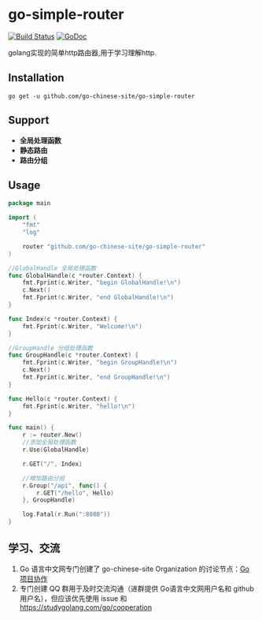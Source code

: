 # go-simple-router

[![Build Status](https://travis-ci.org/go-chinese-site/go-simple-router.svg?branch=master)](https://travis-ci.org/go-chinese-site/go-simple-router)
[![GoDoc](https://godoc.org/github.com/go-chinese-site/go-simple-router?status.svg)](http://godoc.org/github.com/go-chinese-site/go-simple-router)

golang实现的简单http路由器,用于学习理解http.

## Installation

    go get -u github.com/go-chinese-site/go-simple-router

## Support

* **全局处理函数**
* **静态路由**
* **路由分组**

## Usage

```go
package main

import (
	"fmt"
	"log"

	router "github.com/go-chinese-site/go-simple-router"
)

//GlobalHandle 全局处理函数
func GlobalHandle(c *router.Context) {
	fmt.Fprint(c.Writer, "begin GlobalHandle!\n")
	c.Next()
	fmt.Fprint(c.Writer, "end GlobalHandle!\n")
}

func Index(c *router.Context) {
	fmt.Fprint(c.Writer, "Welcome!\n")
}

//GroupHandle 分组处理函数
func GroupHandle(c *router.Context) {
	fmt.Fprint(c.Writer, "begin GroupHandle!\n")
	c.Next()
	fmt.Fprint(c.Writer, "end GroupHandle!\n")
}

func Hello(c *router.Context) {
	fmt.Fprint(c.Writer, "hello!\n")
}

func main() {
	r := router.New()
	//添加全局处理函数
	r.Use(GlobalHandle)

	r.GET("/", Index)

	//增加路由分组
	r.Group("/api", func() {
		r.GET("/hello", Hello)
	}, GroupHandle)

	log.Fatal(r.Run(":8080"))
}

```

## 学习、交流

1. Go 语言中文网专门创建了 go-chinese-site Organization 的讨论节点：[Go项目协作](https://studygolang.com/go/cooperation)
2. 专门创建 QQ 群用于及时交流沟通（进群提供 Go语言中文网用户名和 github 用户名），但应该优先使用 issue 和 https://studygolang.com/go/cooperation 

